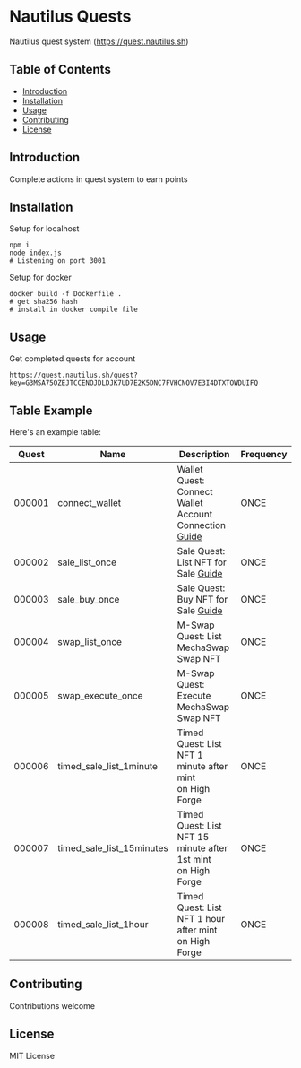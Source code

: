 # Nautilus Quests

Nautilus quest system (https://quest.nautilus.sh)

## Table of Contents

- [Introduction](#introduction)
- [Installation](#installation)
- [Usage](#usage)
- [Contributing](#contributing)
- [License](#license)

## Introduction

Complete actions in quest system to earn points

## Installation

Setup for localhost

```
npm i
node index.js
# Listening on port 3001
```

Setup for docker

```
docker build -f Dockerfile .
# get sha256 hash
# install in docker compile file
```

## Usage

Get completed quests for account

`https://quest.nautilus.sh/quest?key=G3MSA75OZEJTCCENOJDLDJK7UD7E2K5DNC7FVHCNOV7E3I4DTXTOWDUIFQ`

## Table Example

Here's an example table:

| Quest | Name | Description | Frequency |
|-----------------|-----------------|-----------------|-----------------|
| 000001 | connect_wallet | Wallet Quest: Connect Wallet<br />Account Connection [Guide](https://confused-timbale-d13.notion.site/Wallet-Quest-Connect-Wallet-Account-Connection-31f5538d31da4969938a832693dcaf2d) | ONCE |
| 000002 | sale_list_once | Sale Quest: List NFT for Sale [Guide](https://confused-timbale-d13.notion.site/Sale-Quest-List-NFT-for-Sale-c56a1df7859341b9ae4de3c0a09af95a) | ONCE |
| 000003 | sale_buy_once | Sale Quest: Buy NFT for Sale [Guide](https://confused-timbale-d13.notion.site/Sale-Quest-Buy-NFT-for-Sale-f65e3255da1d49cb9f0f0f7224f7ec68) | ONCE |
| 000004 | swap_list_once | M-Swap Quest: List MechaSwap<br />Swap NFT | ONCE |
| 000005 | swap_execute_once | M-Swap Quest: Execute MechaSwap<br />Swap NFT | ONCE |
| 000006 | timed_sale_list_1minute | Timed Quest: List NFT 1 minute after mint<br />on High Forge | ONCE |
| 000007 | timed_sale_list_15minutes | Timed Quest: List NFT 15 minute after 1st mint<br />on High Forge | ONCE |
| 000008 | timed_sale_list_1hour | Timed Quest: List NFT 1 hour after mint<br />on High Forge | ONCE |

## Contributing

Contributions welcome

## License

MIT License
